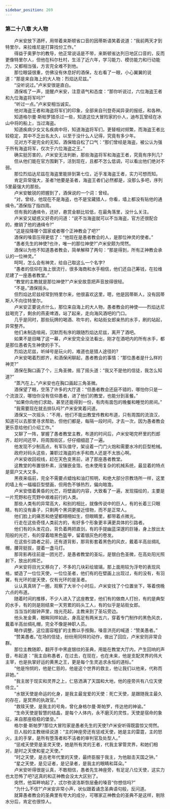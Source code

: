 ```yaml
---
sidebar_position: 269
---
```

### 第二十八章 大人物  


　　卢米安放下酒杯，用带着来斯顿省口音的因蒂斯语笑着说道：“我前两天才到特里尔，来拉维尼是打算找份工作。”  
　　得益于奥萝尔的教导，他正常说话是不带，来斯顿省达列日地区口音的，反而更像特里尔人，但他在科尔杜村，生活了近六年，学习能力、模彷能力和行动能力，又都相当强，方言完全难不到他。  
　　那位眼袋很重，仿佛没有休息好的酒保，左右看了一眼，小心翼翼的说道：“那是来自海上的大人物：烈焰达尼兹。”  
　　“没听说过。”卢米安很是直白。  
　　酒保咳了一声，提醒卢米安，注意语气和态度：“那你听说过，六位海盗王者和九位海盗将军吗?”  
　　“听过一点。”卢米安相当诚实。  
　　他对海盗王者和海盗将军们的印象，全部来自刊登奇闻异录的报纸，和各种。  
　　知道格尔曼·斯帕罗猎杀过一些，知道这位大冒险家的仆人，迪布瓦曾经在冰山中将的船上，当过海盗。  
　　知道疾病少女又名疾病中将，知道海盗将军们，更替相对频繁，而海盗王者比较稳定，其中不乏出名太久，以至于没什么人记得，究竟有多少年。  
　　见对方不是完全的无知，酒保暗自松了口气：“那们曾经是海盗，被公认为强于所有海盗将军，仅次于六位海盗之王。”  
　　确实挺厉害的，卢米安无法判断，那些海盗将军和海盗王者，究竟有序列几?  
　　但从他们能在官方围剿下，活到现在，且都不怎么低调，可以看出他们绝对不弱。  
　　那位烈焰达尼兹在海盗里能排到第七位，近乎准海盗王者，实力可想而知。  
　　肯定异常强大，圣者?他要是圣者，海盗王者们必然都是，没那么多吧，序列5里最强大的那些。  
　　卢米安敏锐的把握到了，酒保说的一个词：曾经。  
　　“对，曾经，他现在不是海盗，也不是宝藏猎人，你看，墙上都没有贴他的通缉令。”酒保指了指四周。  
　　但有我的通缉令，还好，悬赏金额比较低，在最角落里，没什么关注。  
　　卢米安又疑惑又好奇的问道：“说不当海盗就可以不当海盗，官方还很配合的，撤销了他的通缉令?”  
　　“这是投降哪个国家或者哪个正神教会了吧?”  
　　酒保的嗓音压得更低了：“他现在是愚者教会的人，是那位神灵的使者。”  
　　“愚者先生的神使?也许，唯一的那位神使?”卢米安颇为愕然。  
　　酒保以为他不知道愚者教会，简单解释了两句：“那是得到，所有正神教会承认的一位神灵。”  
　　呵呵，怎么会有神灵，给自己取这么一个名字?  
　　“愚者的信仰在海上很流行，很多海商和水手相信，他们还自己筹钱，在拉维尼建了一座愚者教堂。”  
　　“教堂的主教就是那位神使?”卢米安故意把声音放得很轻。  
　　“不是。”酒保摇头。  
　　但烈焰达尼兹经常到特里尔来，他很喜欢这里，嗯，他是因蒂斯人，没有因蒂斯人不向往特里尔。  
　　卢米安正要说点什么，那位来自海上的大人物，愚者教会的神使——烈焰达尼兹喝完了，剩余的燕麦啤酒，站了起来，走向海风酒吧的门口。  
　　几乎是同时，那些玩牌的喝酒、吹牛的，和站街女郎亲热的水手，刷的站起，异常整齐。  
　　他们未制造喧闹，沉默而有序的跟随烈焰达尼兹，离开了酒吧。  
　　如果不是目睹了这一幕，卢米安完全没法看出，刚才在酒吧内的所有水手，都是那位愚者先生神使的手下。  
　　烈焰达尼兹，听绰号是玩火的，难道也是猎人途径的?  
　　卢米安喝着烈郎齐，和酒保闲聊起，愚者教会的事情：“那位愚者是什么样的神灵?”  
　　酒保在胸口画了个，三角圣微，摇了摇头道：“我又不是他的信徒，我怎么知道?”  
　　“蒸汽在上。”卢米安也在胸口画起三角圣微。  
　　酒保望了眼，空荡了许多的大厅道：“但愚者教会还庭不错的，哪怕你只是一个流浪汉，哪怕你没有信仰愚者，进了他们的教堂，也能分到圣餐。”  
　　“如果你向他们求助，甚至还能得到一份，有肉有面包的晚餐和睡觉的房间。”  
　　“我需要现在就去排队吗?”卢米安笑着问道。  
　　酒保又一次摇头：“不用，他们不能出教堂传教和布道，只有周围的流浪汉，知道可以去那里寻求帮助，但他们都是，每隔一段时间，才去一次，因为愚者教会更乐意给他们介绍工作。”  
　　又聊了一阵，掌握了愚者教堂主教，布道的时间后，卢米安喝完杯里的烈郎齐，趁时间还早，将周围街区，仔仔细细逛了一遍。  
　　他发现不少制高点，有军队值守，架设着一门门火炮和需要水冷的巨型枪械。  
　　政府对码头这些，兼职过海盗的水手和商人还是不太放心啊。  
　　卢米安收回视线，赶在天色变黑前，进了那座愚者教堂。  
　　这教堂的布置很朴素，没镶嵌金箔，也未使用复杂的机械系统，最显着的特点是窗户又大又多。  
　　黑夜来临前，完全不需要点蜡烛和油灯照明，和绝大部分宗教场所一样，这里的墙上有一福福巨型壁画，但用色不够热烈，偏向暗澹。  
　　卢米安借着黄昏的光芒，将壁画的内容，大致看了一遍，发现描绘的，主要是一片荒野和在荒野中艰难前行的人类。  
　　那些人类有的异常高大，和别的相比，就像传说中的巨人，有的长着三只眼睛，有的没有鼻子，只剩两个黑洞更接近怪物，而不是正常人。  
　　他们脸上的痛苦和绝望都栩栩如生，但眼睛里，都带着点微光。  
　　行走在这些奇怪人类前方的，有好多个形象更丰满更具体的引路者。  
　　他们有的头发花白，背负着两把直剑，有的手提幽蓝深邃的巨锤，身上放出太阳般的光芒，有的穿着暗黑色盔甲，留着银灰色的卷发。  
　　在这些引路者之前，还有道背影，那背影套着黑色的风衣，戴着半高丝绸礼帽，腰背挺拔，提着一盏马灯。  
　　那背影再往前是一团光芒，是愚者教堂的圣坛，是银白色圣微，在高处阳光照射下，放出的辉芒。  
　　卢米安将目光又移向了，不多的几块彩绘玻璃，那上面用较为浮夸的表现风格，塑造了一位位天使，一位位圣者，他们有的在壁画上出现过，有的没有，有羽翼，有光环的是天使，仅有光环的是圣者。  
　　认认真真转了一圈，观察了大半个小时后，卢米安找了个位置坐下，等着傍晚六点的布道。  
　　随着时间的推移，不少人进入了这座教堂，他们有的做商人打扮，有的是典型的水手，有的则是刚结束一天劳累的码头工人，有的似乎是站街女郎。  
　　当当当的敲钟声里，烛光亮起，主教来到了圣坛旁边。  
　　他头发金黄，眼眸同样如此，身高足有两米五六，穿着专门制作的黑色风衣，戴着半高丝绸礼帽，完全不像是神职人员。  
　　略作调整，这位面容粗犷的主教以手按胸，嗓音洪亮的喊道：“赞美愚者。”  
　　“赞美愚者。”在场的信徒，纷纷用同样的动作，做出了回应，卢米安则非常合群。  
　　那位主教随即，翻开手中黑底银纹的圣典，用能在教堂大厅内，产生回响的声音，布起道：“我主自称愚者，在过去，在现在，也在未来，他是支配灵界的伟大主宰，也是执掌好运的黄黑之王，更是每个生灵追求永恒的道标。”  
　　“他是怜悯的，他是仁慈的，他是这个世界的救主，他让我们以他来，代称而非她。”  
　　“我主居于现实和灵界之上，仁慈洒满了天国和大地，他的座旁共有八位天使侍立。”  
　　“水银天使是命运的化身，是我主最宠爱的天使：死亡天使，是跟随我主最久的存在，是冥界的执政官。”  
　　“救赎天使，是我主的号角，曾化身格尔曼·斯帕罗，传达他的神谕。”  
　　“生命天使是智慧的结晶，是每个人体内，永不磨灭的灵性，天使是宿命的象征，来自那座稳稳的堡垒。”  
　　格尔曼·斯帕罗?那位大冒险家是愚者先生的天使?卢米安听得既震惊又愕然。  
　　巨人般的主教继续说道：“主的神座旁还有惩戒天使，她是主的雷霆，主的怒火，主的手掌，是所有堕落者和不洁者的审判官及处型人。”  
　　“惩戒天使旁是圣灵天使，她是所有灵的王者，代我主掌管灵界，和她们相对，是时之天使和星之天使。”  
　　“时之天使，是古老年代里的天使，最终臣服于我主，为他敲击天国之钟。”  
　　“星之天使，是见证者，是记录者，是我主的眼睛和耳朵。”  
　　卢米安听得很是认真，不敢相信，愚者先生神座旁，有足足八位天使，这实力也太恐怖了吧?这真的和正神教会没太大区别了。  
　　突然，他耳畔响起了，忒尔弥波洛斯恢层叠的嗓音“你想信吗?”  
　　“为什么不信?”卢米安非常小声，状似跟着诵念圣典语句般，反问道。  
　　就算愚者教会的圣典里有夸大的成分，可哪家正神教会的圣典不是这样，剔除水分后，肯定也很惊人。  
